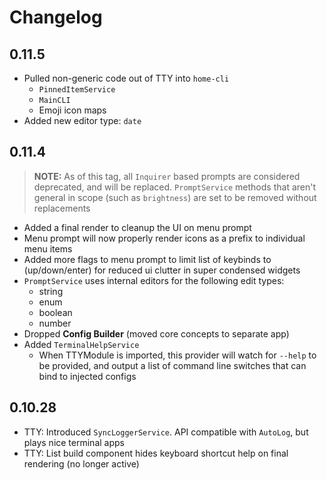 # Changelog

## 0.11.5

- Pulled non-generic code out of TTY into `home-cli`
  - `PinnedItemService`
  - `MainCLI`
  - Emoji icon maps
- Added new editor type: `date`

## 0.11.4

> **NOTE:** As of this tag, all `Inquirer` based prompts are considered deprecated, and will be replaced. `PromptService` methods that aren't general in scope (such as `brightness`) are set to be removed without replacements

- Added a final render to cleanup the UI on menu prompt
- Menu prompt will now properly render icons as a prefix to individual menu items
- Added more flags to menu prompt to limit list of keybinds to (up/down/enter) for reduced ui clutter in super condensed widgets
- `PromptService` uses internal editors for the following edit types:
  - string
  - enum
  - boolean
  - number
- Dropped **Config Builder** (moved core concepts to separate app)
- Added `TerminalHelpService`
  - When TTYModule is imported, this provider will watch for `--help` to be provided, and output a list of command line switches that can bind to injected configs

## 0.10.28

- TTY: Introduced `SyncLoggerService`. API compatible with `AutoLog`, but plays nice terminal apps
- TTY: List build component hides keyboard shortcut help on final rendering (no longer active)
